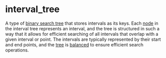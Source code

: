 # interval_tree

A type of [binary search tree](mathematics/binary_search_tree) that stores intervals as its keys. Each [node](mathematics/node) in the interval tree represents an interval, and the tree is structured in such a way that it allows for efficient searching of all intervals that overlap with a given interval or point. The intervals are typically represented by their start and end points, and the [tree](mathematics/tree) is [balanced](mathematics/balanced_binary_tree) to ensure efficient search operations.
